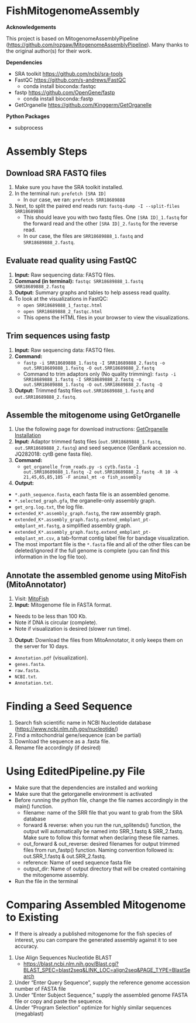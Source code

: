 # FishMitogenomeAssembly

**Acknowledgements**

This project is based on MitogenomeAssemblyPipeline (https://github.com/rozgaw/MitogenomeAssemblyPipeline). Many thanks to the original author(s) for their work.

**Dependencies**
- SRA toolkit https://github.com/ncbi/sra-tools
- FastQC https://github.com/s-andrews/FastQC
  - conda install bioconda::fastqc
- fastp https://github.com/OpenGene/fastp
  - conda install bioconda::fastp
- GetOrganelle https://github.com/Kinggerm/GetOrganelle

**Python Packages**
- subprocess 

# Assembly Steps

## Download SRA FASTQ files
1. Make sure you have the SRA toolkit installed.
2. In the terminal run: `prefetch [SRA ID]`
   - In our case, we ran: `prefetch SRR18689888`
3. Next, to split the paired end reads run: `fastq-dump -I --split-files SRR18689888`
   - This should leave you with two fastq files. One `[SRA ID]_1.fastq` for the forward read and the other `[SRA ID]_2.fastq` for the reverse read.
   - In our case, the files are `SRR18689888_1.fastq` and `SRR18689888_2.fastq`.

## Evaluate read quality using FastQC
1. **Input:** Raw sequencing data: FASTQ files.
2. **Command (in terminal):** `fastqc SRR18689888_1.fastq SRR18689888_2.fastq`
3. **Output:** Summary graphs and tables to help assess read quality.
4. To look at the visualizations in FastQC:
   - `open SRR18689888_1_fastqc.html`
   - `open SRR18689888_2_fastqc.html`
   - This opens the HTML files in your browser to view the visualizations.

## Trim sequences using fastp
1. **Input:** Raw sequencing data: FASTQ files.
2. **Command:** 
   - `fastp -i SRR18689888_1.fastq -I SRR18689888_2.fastq -o out.SRR18689888_1.fastq -O out.SRR18689888_2.fastq`
   - Command to trim adaptors only (No quality trimming): `fastp -i SRR18689888_1.fastq -I SRR18689888_2.fastq -o out.SRR18689888_1.fastq -O out.SRR18689888_2.fastq -Q`
3. **Output:** Trimmed fastq files `out.SRR18689888_1.fastq` and `out.SRR18689888_2.fastq`.

## Assemble the mitogenome using GetOrganelle
1. Use the following page for download instructions: [GetOrganelle Installation](https://github.com/Kinggerm/GetOrganelle/wiki/Installation#installation)
2. **Input:** Adaptor trimmed fastq files (`out.SRR18689888_1.fastq`, `out.SRR18689888_2.fastq`) and seed sequence (GenBank accession no. JQ282018: cytB gene fasta file).
3. **Command:**
   - `get_organelle_from_reads.py -s cytb.fasta -1 out.SRR18689888_1.fastq -2 out.SRR18689888_2.fastq -R 10 -k 21,45,65,85,105 -F animal_mt -o fish_assembly`
4. **Output:**
  - `*.path_sequence.fasta`, each fasta file is an assembled genome.
  - `*.selected_graph.gfa`, the organelle-only assembly graph.
  - `get_org.log.txt`, the log file.
  - `extended_K*.assembly_graph.fastg`, the raw assembly graph.
  - `extended_K*.assembly_graph.fastg.extend_embplant_pt-embplant_mt.fastg`, a simplified assembly graph.
  - `extended_K*.assembly_graph.fastg.extend_embplant_pt-embplant_mt.csv`, a tab-format contig label file for bandage visualization.
  - The most important file is the `*.fasta` file and all of the other files can be deleted/ignored if the full genome is complete (you can find this information in the log file too).

## Annotate the assembled genome using MitoFish (MitoAnnotator)
1. Visit: [MitoFish](https://mitofish.aori.u-tokyo.ac.jp/)
2. **Input:** Mitogenome file in FASTA format.
- Needs to be less than 100 Kb.
- Note if DNA is circular (complete).
- Note if visualization is desired (slower run time).
3. **Output:** Download the files from MitoAnnotator, it only keeps them on the server for 10 days.
- `Annotation.pdf` (visualization).
- `genes.fasta`.
- `raw.fasta`.
- `NCBI.txt`.
- `Annotation.txt`.

# Finding a Seed Sequence
1. Search fish scientific name in NCBI Nucleotide database (https://www.ncbi.nlm.nih.gov/nucleotide/)
2. Find a mitochondrial gene/sequence (can be partial)
3. Download the sequence as a .fasta file.
4. Rename file accordingly (if desired)

# Using EditedPipeline.py File
- Make sure that the dependencies are installed and working 
- Make sure that the getorganelle environment is activated
- Before running the python file, change the file names accordingly in the main() function.
  - filename: name of the SRR file that you want to grab from the SRA database
  - forward & reverse: when you run the run_splitends() function, the output will automatically be named into SRR_1.fastq & SRR_2.fastq. Make sure to follow this format when declaring these file names.
  - out_forward & out_reverse: desired filenames for output trimmed files from run_fastp() function. Naming convention followed is: out.SRR_1.fastq & out.SRR_2.fastq.
  - reference: Name of seed sequence fasta file
  - output_dir: Name of output directory that will be created containing the mitogenome assembly.
- Run the file in the terminal


# Comparing Assembled Mitogenome to Existing 
- If there is already a published mitogenome for the fish species of interest, you can compare the generated assembly against it to see accuracy. 
1. Use Align Sequences Nucleotide BLAST
   - https://blast.ncbi.nlm.nih.gov/Blast.cgi?BLAST_SPEC=blast2seq&LINK_LOC=align2seq&PAGE_TYPE=BlastSearch 
2. Under “Enter Query Sequence”, supply the reference genome accession number of FASTA file
3. Under  “Enter Subject Sequence,” supply the assembled genome FASTA file or copy and paste the sequence. 
4. Under “Program Selection” optimize for highly similar sequences (megablast) 
